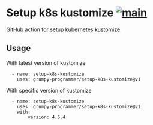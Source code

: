 # Setup k8s kustomize [![main](https://github.com/grumpy-programmer/setup-k8s-kustomize/actions/workflows/main.yml/badge.svg?branch=main)](https://github.com/grumpy-programmer/setup-k8s-kustomize/actions/workflows/main.yml)

GitHub action for setup kubernetes [kustomize](https://github.com/kubernetes-sigs/kustomize)

## Usage

With latest version of kustomize

```
  - name: setup-k8s-kustomize
    uses: grumpy-programmer/setup-k8s-kustomize@v1
```

With specific version of kustomize

```
  - name: setup-k8s-kustomize
    uses: grumpy-programmer/setup-k8s-kustomize@v1
    with:
        version: 4.5.4
```
